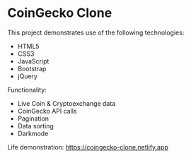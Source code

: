 # CoinGecko Clone

This project demonstrates use of the following technologies:

* HTML5
* CSS3
* JavaScript
* Bootstrap
* jQuery

Functionality:

* Live Coin & Cryptoexchange data
* CoinGecko API calls
* Pagination
* Data sorting
* Darkmode

Life demonstration: https://coingecko-clone.netlify.app